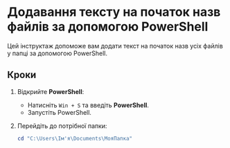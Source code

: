 # Додавання тексту на початок назв файлів за допомогою PowerShell

Цей інструктаж допоможе вам додати текст на початок назв усіх файлів у папці за допомогою PowerShell.

## Кроки

1. Відкрийте **PowerShell**:
   - Натисніть `Win + S` та введіть **PowerShell**.
   - Запустіть PowerShell.

2. Перейдіть до потрібної папки:
   ```powershell
   cd "C:\Users\Ім'я\Documents\МояПапка"
